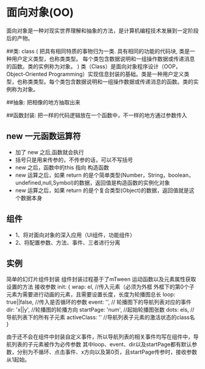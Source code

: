 # 面向对象(OO)
面向对象是一种对现实世界理解和抽象的方法，是计算机编程技术发展到一定阶段后的产物。

##类: class  (
    把具有相同特质的事物归为一类.
    具有相同的功能的代码块,
    类是一种用户定义类型，也称类类型。
    每个类包含数据说明和一组操作数据或传递消息的函数。类的实例称为对象。
)
    类（Class）是面向对象程序设计（OOP，Object-Oriented Programming）实现信息封装的基础。类是一种用户定义类型，也称类类型。每个类包含数据说明和一组操作数据或传递消息的函数。类的实例称为对象。

##抽象: 把相像的地方抽取出来

##函数封装: 把一样的代码逻辑放在一个函数中，不一样的地方通过参数传入


## new 一元函数运算符
- 加了 new 之后,函数就会执行
- 括号只是用来传参的，不传参的话，可以不写括号
- new 之后，函数中的this 指向 构造函数
- new 运算之后，如果 return 的是个简单类型(Number，String，boolean，undefined,null,Symbol)的数据，返回值是构造函数的实例化对象
- new 运算之后，如果 return 的是个复合类型(Object)的数据，返回值就是这个数据本身

## 组件 
- 1、将对面向对象的深入应用（UI组件，功能组件）
- 2、将配置参数、方法、事件、三者进行分离

## 实例
简单的幻灯片组件封装
组件封装过程基于了mTween 运动函数以及元素属性获取设置的方法
接收参数
init: {
	wrap: el, //传入元素（必须为外框 外框下的第0个子元素为需要进行动画的元素，且需要设置长度，长度为轮播图总长
	loop: true||false, //传入是否循环的参数
	event: '', // 轮播图下的导航列表对应的事件
	dir: 'x||y', //轮播图的轮播方向
	startPage: 'num', //起始轮播图张数
	dots: els, //导航列表下的所有子元素
	activeClass: '' //导航列表子元素的激活状态的class名
}

由于还不会在组件中封装自定义事件，所以导航列表的相关事件均写在组件中，导航列表的子元素被作为必传参数
其中loop、event、dir以及startPage都有默认参数，分别为不循环、点击事件、x方向以及第0页，且startPage传参时，接收参数从1起始。
